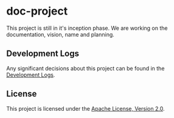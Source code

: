 # doc-project
This project is still in it's inception phase. We are working on the
documentation, vision, name and planning.

## Development Logs
Any significant decisions about this project can be found in
the [Development Logs].

## License
This project is licensed under the [Apache License, Version 2.0].

[Apache License, Version 2.0]: http://www.apache.org/licenses/LICENSE-2.0
[Development Logs]: docs/99-development-log/00-index.md
